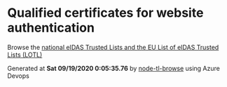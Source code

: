 # Qualified certificates for website authentication 
 Browse the [national eIDAS Trusted Lists and the EU List of eIDAS Trusted Lists (LOTL)](https://webgate.ec.europa.eu/tl-browser/#/) 
 
 
Generated at **Sat 09/19/2020  0:05:35.76** by [node-tl-browse](https://github.com/ymedlop/node-tl-browser) using Azure Devops 
